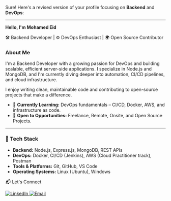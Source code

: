 Sure! Here's a revised version of your profile focusing on **Backend** and **DevOps**:

---

**Hello, I'm Mohamed Eid**

🛠️ Backend Developer | ⚙️ DevOps Enthusiast | 🌍 Open Source Contributor

### About Me

I'm a Backend Developer with a growing passion for DevOps and building scalable, efficient server-side applications. I specialize in Node.js and MongoDB, and I'm currently diving deeper into automation, CI/CD pipelines, and cloud infrastructure.

I enjoy writing clean, maintainable code and contributing to open-source projects that make a difference.

- 🌱 **Currently Learning:** DevOps fundamentals – CI/CD, Docker, AWS, and infrastructure as code.
- 🔭 **Open to Opportunities:** Freelance, Remote, Onsite, and Open Source Projects.

---

### 🧰 Tech Stack

- **Backend:** Node.js, Express.js, MongoDB, REST APIs  
- **DevOps:** Docker, CI/CD (Jenkins), AWS (Cloud Practitioner track), Postman  
- **Tools & Platforms:** Git, GitHub, VS Code  
- **Operating Systems:** Linux (Ubuntu), Windows  


📬 Let's Connect
<p align="left"> <a href="https://www.linkedin.com/in/mohamedeid20/" target="_blank" rel="noreferrer"> <img src="https://img.shields.io/badge/LinkedIn-%230077B5.svg?style=for-the-badge&logo=linkedin&logoColor=white" alt="LinkedIn" /> </a> <a href="mailto:mohamedlatif505@gmail.com" target="_blank" rel="noreferrer"> <img src="https://img.shields.io/badge/Email-D14836?style=for-the-badge&logo=gmail&logoColor=white" alt="Email" /> </a> </p> 
